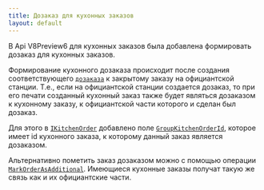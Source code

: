 ```yaml
---
title: Дозаказ для кухонных заказов
layout: default
---
```


В Api V8Preview6 для кухонных заказов была добавлена формировать дозаказ для кухонных заказов. 

Формирование кухонного дозаказа происходит после создания соответствующего [`дозаказа`](https://ru.iiko.help/articles/iikofront-8-0/topic-48/a/h2_1) к закрытому заказу на официантской станции. Т.е., если на официантской станции создается дозаказ, то при его печати созданный кухонный заказ также будет являться дозаказом к кухонному заказу, к официантской части которого и сделан был дозаказ.

Для этого в [`IKitchenOrder`](https://iiko.github.io/front.api.sdk/v8/html/T_Resto_Front_Api_Data_Kitchen_IKitchenOrder.htm) добавлено поле [`GroupKitchenOrderId`](https://iiko.github.io/front.api.sdk/v8/html/P_Resto_Front_Api_Data_Kitchen_IKitchenOrder_GroupKitchenOrderId.htm), которое имеет id кухонного заказа, к которому данный заказ является дозаказом.

Альтернативно пометить заказ дозаказом можно с помощью операции [`MarkOrderAsAdditional`](https://iiko.github.io/front.api.sdk/v8/html/M_Resto_Front_Api_Extensions_OperationServiceExtensions_MarkOrderAsAdditional.htm). Имеющиеся кухонные заказы получат такую же связь как и их официантские части.
